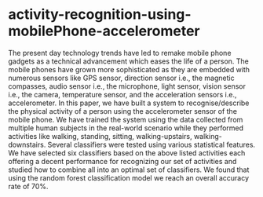 # activity-recognition-using-mobilePhone-accelerometer

The present day technology trends have led to remake mobile phone gadgets as a technical advancement which eases
the life of a person. The mobile phones have grown more sophisticated as they are embedded with numerous sensors like
GPS sensor, direction sensor i.e., the magnetic compasses, audio sensor i.e., the microphone, light sensor, vision sensor i.e.,
the camera, temperature sensor, and the acceleration sensors i.e., accelerometer. In this paper, we have built a system to
recognise/describe the physical activity of a person using the accelerometer sensor of the mobile phone. We have trained
the system using the data collected from multiple human subjects in the real-world scenario while they performed activities
like walking, standing, sitting, walking-upstairs, walking-downstairs. Several classifiers were tested using various statistical
features. We have selected six classifiers based on the above listed activities each offering a decent performance for recognizing
our set of activities and studied how to combine all into an optimal set of classifiers. We found that using the random forest
classification model we reach an overall accuracy rate of 70%.
